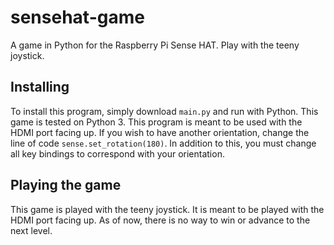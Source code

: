 # sensehat-game
A game in Python for the Raspberry Pi Sense HAT.
Play with the teeny joystick.

## Installing
To install this program, simply download `main.py` and run with Python. This game is tested on Python 3.
This program is meant to be used with the HDMI port facing up. If you wish to have another orientation, change the line of code `sense.set_rotation(180)`.
In addition to this, you must change all key bindings to correspond with your orientation.

## Playing the game
This game is played with the teeny joystick. It is meant to be played with the HDMI port facing up.
As of now, there is no way to win or advance to the next level.
